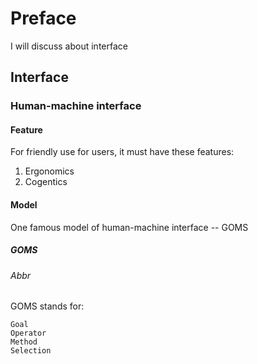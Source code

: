 # Preface
I will discuss about interface
## Interface
### Human-machine interface
#### Feature
For friendly use for users, it must have these features:
1. Ergonomics
2. Cogentics

#### Model
One famous model of human-machine interface -- GOMS
##### GOMS
###### Abbr
GOMS stands for:

    Goal
    Operator
    Method
    Selection
  


